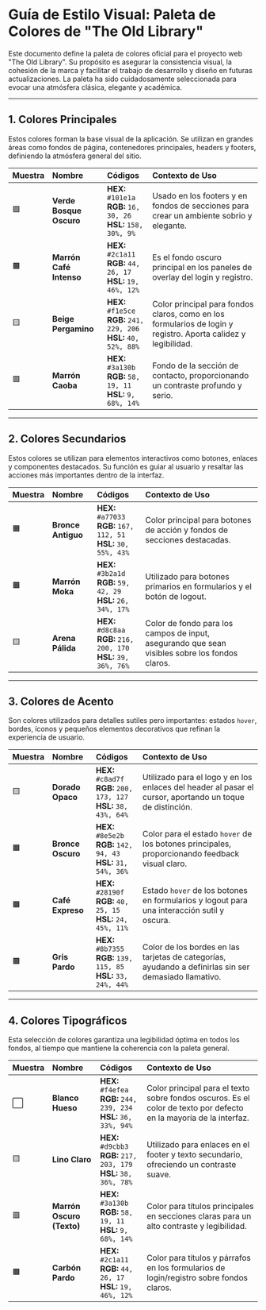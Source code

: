 # Guía de Estilo Visual: Paleta de Colores de "The Old Library"

Este documento define la paleta de colores oficial para el proyecto web "The Old Library". Su propósito es asegurar la consistencia visual, la cohesión de la marca y facilitar el trabajo de desarrollo y diseño en futuras actualizaciones. La paleta ha sido cuidadosamente seleccionada para evocar una atmósfera clásica, elegante y académica.

---

## 1. Colores Principales

Estos colores forman la base visual de la aplicación. Se utilizan en grandes áreas como fondos de página, contenedores principales, headers y footers, definiendo la atmósfera general del sitio.

| Muestra | Nombre | Códigos | Contexto de Uso |
| :--- | :--- | :--- | :--- |
| 🟩 | **Verde Bosque Oscuro** | **HEX:** `#101e1a`<br>**RGB:** `16, 30, 26`<br>**HSL:** `158, 30%, 9%` | Usado en los footers y en fondos de secciones para crear un ambiente sobrio y elegante. |
| 🟫 | **Marrón Café Intenso** | **HEX:** `#2c1a11`<br>**RGB:** `44, 26, 17`<br>**HSL:** `19, 46%, 12%` | Es el fondo oscuro principal en los paneles de overlay del login y registro. |
| 🟨 | **Beige Pergamino** | **HEX:** `#f1e5ce`<br>**RGB:** `241, 229, 206`<br>**HSL:** `40, 52%, 88%` | Color principal para fondos claros, como en los formularios de login y registro. Aporta calidez y legibilidad. |
| 🟥 | **Marrón Caoba** | **HEX:** `#3a130b`<br>**RGB:** `58, 19, 11`<br>**HSL:** `9, 68%, 14%` | Fondo de la sección de contacto, proporcionando un contraste profundo y serio. |

---

## 2. Colores Secundarios

Estos colores se utilizan para elementos interactivos como botones, enlaces y componentes destacados. Su función es guiar al usuario y resaltar las acciones más importantes dentro de la interfaz.

| Muestra | Nombre | Códigos | Contexto de Uso |
| :--- | :--- | :--- | :--- |
| 🟧 | **Bronce Antiguo** | **HEX:** `#a77033`<br>**RGB:** `167, 112, 51`<br>**HSL:** `30, 55%, 43%` | Color principal para botones de acción y fondos de secciones destacadas. |
| 🟫 | **Marrón Moka** | **HEX:** `#3b2a1d`<br>**RGB:** `59, 42, 29`<br>**HSL:** `26, 34%, 17%` | Utilizado para botones primarios en formularios y el botón de logout. |
| 🟨 | **Arena Pálida** | **HEX:** `#d8c8aa`<br>**RGB:** `216, 200, 170`<br>**HSL:** `39, 36%, 76%` | Color de fondo para los campos de input, asegurando que sean visibles sobre los fondos claros. |

---

## 3. Colores de Acento

Son colores utilizados para detalles sutiles pero importantes: estados `hover`, bordes, íconos y pequeños elementos decorativos que refinan la experiencia de usuario.

| Muestra | Nombre | Códigos | Contexto de Uso |
| :--- | :--- | :--- | :--- |
| 🟨 | **Dorado Opaco** | **HEX:** `#c8ad7f`<br>**RGB:** `200, 173, 127`<br>**HSL:** `38, 43%, 64%` | Utilizado para el logo y en los enlaces del header al pasar el cursor, aportando un toque de distinción. |
| 🟧 | **Bronce Oscuro** | **HEX:** `#8e5e2b`<br>**RGB:** `142, 94, 43`<br>**HSL:** `31, 54%, 36%` | Color para el estado `hover` de los botones principales, proporcionando feedback visual claro. |
| 🟫 | **Café Expreso** | **HEX:** `#28190f`<br>**RGB:** `40, 25, 15`<br>**HSL:** `24, 45%, 11%` | Estado `hover` de los botones en formularios y logout para una interacción sutil y oscura. |
| 🟫 | **Gris Pardo** | **HEX:** `#8b7355`<br>**RGB:** `139, 115, 85`<br>**HSL:** `33, 24%, 44%` | Color de los bordes en las tarjetas de categorías, ayudando a definirlas sin ser demasiado llamativo. |

---

## 4. Colores Tipográficos

Esta selección de colores garantiza una legibilidad óptima en todos los fondos, al tiempo que mantiene la coherencia con la paleta general.

| Muestra | Nombre | Códigos | Contexto de Uso |
| :--- | :--- | :--- | :--- |
| ⬜️ | **Blanco Hueso** | **HEX:** `#f4efea`<br>**RGB:** `244, 239, 234`<br>**HSL:** `36, 33%, 94%` | Color principal para el texto sobre fondos oscuros. Es el color de texto por defecto en la mayoría de la interfaz. |
| 🟨 | **Lino Claro** | **HEX:** `#d9cbb3`<br>**RGB:** `217, 203, 179`<br>**HSL:** `38, 36%, 78%` | Utilizado para enlaces en el footer y texto secundario, ofreciendo un contraste suave. |
| 🟥 | **Marrón Oscuro (Texto)** | **HEX:** `#3a130b`<br>**RGB:** `58, 19, 11`<br>**HSL:** `9, 68%, 14%` | Color para títulos principales en secciones claras para un alto contraste y legibilidad. |
| 🟫 | **Carbón Pardo** | **HEX:** `#2c1a11`<br>**RGB:** `44, 26, 17`<br>**HSL:** `19, 46%, 12%` | Color para títulos y párrafos en los formularios de login/registro sobre fondos claros. |